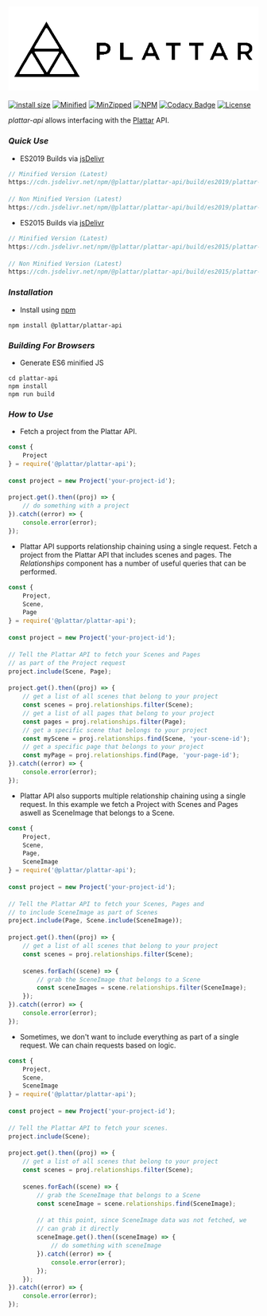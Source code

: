 <h3 align="center">
  <img src="graphics/logo.png?raw=true" alt="Plattar Logo" width="600">
</h3>

[![install size](https://packagephobia.com/badge?p=@plattar/plattar-api)](https://packagephobia.com/result?p=@plattar/plattar-api)
[![Minified](https://badgen.net/bundlephobia/min/@plattar/plattar-api)](https://bundlephobia.com/result?p=@plattar/plattar-api)
[![MinZipped](https://badgen.net/bundlephobia/minzip/@plattar/plattar-api)](https://bundlephobia.com/result?p=@plattar/plattar-api)
[![NPM](https://img.shields.io/npm/v/@plattar/plattar-api)](https://www.npmjs.com/package/@plattar/plattar-api)
[![Codacy Badge](https://app.codacy.com/project/badge/Grade/fe92068bfbef4a1aae14ae55ecd297d1)](https://www.codacy.com/gh/Plattar/plattar-api?utm_source=github.com&utm_medium=referral&utm_content=Plattar/plattar-api&utm_campaign=Badge_Grade)
[![License](https://img.shields.io/npm/l/@plattar/plattar-api)](https://www.npmjs.com/package/@plattar/plattar-api)

_plattar-api_ allows interfacing with the [Plattar](https://www.plattar.com) API.

### _Quick Use_

* ES2019 Builds via [jsDelivr](https://www.jsdelivr.com/)

```javascript
// Minified Version (Latest)
https://cdn.jsdelivr.net/npm/@plattar/plattar-api/build/es2019/plattar-api-min.js

// Non Minified Version (Latest)
https://cdn.jsdelivr.net/npm/@plattar/plattar-api/build/es2019/plattar-api.js
```

* ES2015 Builds via [jsDelivr](https://www.jsdelivr.com/)

```javascript
// Minified Version (Latest)
https://cdn.jsdelivr.net/npm/@plattar/plattar-api/build/es2015/plattar-api-min.js

// Non Minified Version (Latest)
https://cdn.jsdelivr.net/npm/@plattar/plattar-api/build/es2015/plattar-api.js
```

### _Installation_

*   Install using [npm](https://www.npmjs.com/package/@plattar/plattar-api)

``` console
npm install @plattar/plattar-api
```

### _Building For Browsers_

*   Generate ES6 minified JS

``` console
cd plattar-api
npm install
npm run build
```

### _How to Use_

*   Fetch a project from the Plattar API.

``` javascript
const {
    Project
} = require('@plattar/plattar-api');

const project = new Project('your-project-id');

project.get().then((proj) => {
    // do something with a project
}).catch((error) => {
    console.error(error);
});
```

*   Plattar API supports relationship chaining using a single request. Fetch a project from the Plattar API that includes scenes and pages. The _Relationships_ component has a number of useful queries that can be performed.

``` javascript
const {
    Project,
    Scene,
    Page
} = require('@plattar/plattar-api');

const project = new Project('your-project-id');

// Tell the Plattar API to fetch your Scenes and Pages
// as part of the Project request
project.include(Scene, Page);

project.get().then((proj) => {
    // get a list of all scenes that belong to your project
    const scenes = proj.relationships.filter(Scene);
    // get a list of all pages that belong to your project
    const pages = proj.relationships.filter(Page);
    // get a specific scene that belongs to your project
    const myScene = proj.relationships.find(Scene, 'your-scene-id');
    // get a specific page that belongs to your project
    const myPage = proj.relationships.find(Page, 'your-page-id');
}).catch((error) => {
    console.error(error);
});
```

*   Plattar API also supports multiple relationship chaining using a single request. In this example we fetch a Project with Scenes and Pages aswell as SceneImage that belongs to a Scene.

``` javascript
const {
    Project,
    Scene,
    Page,
    SceneImage
} = require('@plattar/plattar-api');

const project = new Project('your-project-id');

// Tell the Plattar API to fetch your Scenes, Pages and
// to include SceneImage as part of Scenes
project.include(Page, Scene.include(SceneImage));

project.get().then((proj) => {
    // get a list of all scenes that belong to your project
    const scenes = proj.relationships.filter(Scene);

    scenes.forEach((scene) => {
        // grab the SceneImage that belongs to a Scene
        const sceneImages = scene.relationships.filter(SceneImage);
    });
}).catch((error) => {
    console.error(error);
});
```

*   Sometimes, we don't want to include everything as part of a single request. We can chain requests based on logic.

``` javascript
const {
    Project,
    Scene,
    SceneImage
} = require('@plattar/plattar-api');

const project = new Project('your-project-id');

// Tell the Plattar API to fetch your scenes.
project.include(Scene);

project.get().then((proj) => {
    // get a list of all scenes that belong to your project
    const scenes = proj.relationships.filter(Scene);

    scenes.forEach((scene) => {
        // grab the SceneImage that belongs to a Scene
        const sceneImage = scene.relationships.find(SceneImage);

        // at this point, since SceneImage data was not fetched, we
        // can grab it directly
        sceneImage.get().then((sceneImage) => {
            // do something with sceneImage
        }).catch((error) => {
            console.error(error);
        });
    });
}).catch((error) => {
    console.error(error);
});
```
